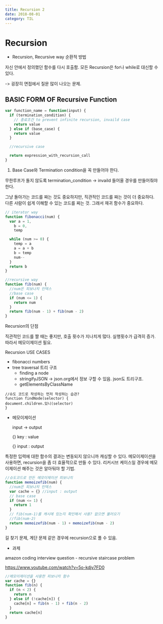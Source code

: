 ```yaml
---
title: Recursion 2
date: 2018-08-01
category: TIL
---
```


# Recursion

- Recursion, Recursive way 순환적 방법

자신 안에서 정의했던 함수를 다시 호출함. 모든 Recursion은 for나 while로 대신할 수 있다.

-> 굉장히 면접에서 질문 많이 나오는 문제.

## BASIC FORM OF Recursive Function

```javascript
var function_name = function(input) {
  if (termination_condition) {
    // 종료조건 to prevent infinite recursion, invaild case
    return value
  } else if (base_case) {
    return value
  }

  //recursive case

  return expression_with_recursion_call
}
```

1. Base Case와 Termination condition을 꼭 만들어야 한다.

무한루프가 돌지 않도록 termination_condition -> invaild 들어올 경우를 만들어줘야 한다.

그냥 돌아가는 코드를 짜는 것도 중요하지만, 직관적인 코드를 짜는 것이 더 중요하다. 다른 사람이 쉽게 이해할 수 있는 코드를 짜는 것. 그래서 재귀 함수가 중요하다.

```javascript
// iterator way
function fibonacci(num) {
  var a = 1,
    b = 0,
    temp

  while (num >= 0) {
    temp = a
    a = a + b
    b = temp
    num--
  }
  return b
}
```

```javascript
//recursive way
function fib(num) {
  //num은 피보나치 인덱스
  //base case
  if (num <= 1) {
    return num
  }
  return fib(num - 1) + fib(num - 2)
}
```

Recursion의 단점

직관적인 코드를 짤 때는 좋지만, 호출 횟수가 지나치게 많다. 실행횟수가 급격히 증가. 따라서 메모이제이션 필요.

Recursion USE CASES

- fibonacci numbers
- tree traversal 트리 구조
  - finding a node
  - stringifyJSON -> json.org에서 정보 구할 수 있음. json도 트리구조.
  - getElementsByClassName

```
//슈도 코드로 작성하는 먼저 작성하는 습관?
function findNode(selector) {
document.children.있니(selector)
}
```

- 메모이제이션

  input -> output

  {} key : value

  {} input : output

특정한 입력에 대한 함수의 결과는 변동되지 않으니까 캐싱할 수 있다. 메모이제이션을 사용하면, recursion을 좀 더 효율적으로 만들 수 있다. 리커시브 케이스일 경우에 메모이제이션 해주는 것은 알아둬야 할 기법.

```javascript
//슈도코드로 만든 메모이제이션 피보나치
function memoizefib(num) {
  //num은 피보나치 인덱스
  var cache = {} //input : output
  // base case
  if (num <= 1) {
    return 1
  }
  // fib(num-1)를 캐시에 있는지 확인해서 사용? 없으면 불러오기
  //fib(num-2)
  return memoizefib(num - 1) + memoizefib(num - 2)
}
```

길 찾기 문제, 계단 문제 같은 경우에 recursion으로 풀 수 있음.

- 과제

amazon coding interview question - recursive staircase problem

https://www.youtube.com/watch?v=5o-kdjv7FD0

```javascript
//메모이제이션을 사용한 피보나치 함수
var cache = {}
function fib(n) {
  if (n < 2) {
    return n
  } else if (!cache[n]) {
    cache[n] = fib(n - 1) + fib(n - 2)
  }
  return cache[n]
}
```
